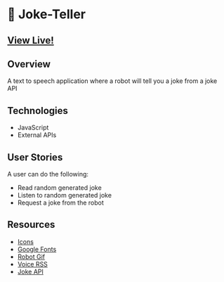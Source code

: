 # 🤖 Joke-Teller



## [View Live!](https://apang20.github.io/joke-teller/) 



## Overview
A text to speech application where a robot will tell you a joke from a joke API




## Technologies 
- JavaScript  
- External APIs




## User Stories
A user can do the following: 
- Read random generated joke
- Listen to random generated joke 
- Request a joke from the robot



## Resources
- [Icons](https://fontawesome.com/)
- [Google Fonts](https://fonts.google.com/)
- [Robot Gif](https://giphy.com/gifs/robot-cinema-4d-eyedesyn-3o7abtn7DuREEpsyWY) 
- [Voice RSS](http://www.voicerss.org/) 
- [Joke API](https://sv443.net/jokeapi/v2/) 


